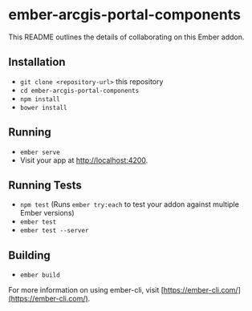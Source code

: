 # ember-arcgis-portal-components

This README outlines the details of collaborating on this Ember addon.

## Installation

* `git clone <repository-url>` this repository
* `cd ember-arcgis-portal-components`
* `npm install`
* `bower install`

## Running

* `ember serve`
* Visit your app at [http://localhost:4200](http://localhost:4200).

## Running Tests

* `npm test` (Runs `ember try:each` to test your addon against multiple Ember versions)
* `ember test`
* `ember test --server`

## Building

* `ember build`

For more information on using ember-cli, visit [https://ember-cli.com/](https://ember-cli.com/).
